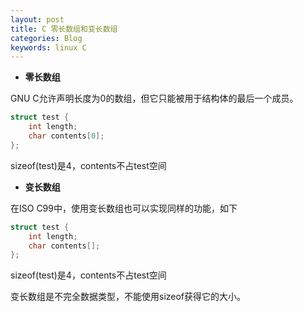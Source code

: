 ```yaml
---
layout: post
title: C 零长数组和变长数组
categories: Blog
keywords: linux C 
---
```




- **零长数组**

GNU C允许声明长度为0的数组，但它只能被用于结构体的最后一个成员。

```c
struct test {
	int length;
	char contents[0];
};
```

sizeof(test)是4，contents不占test空间



- **变长数组**

在ISO C99中，使用变长数组也可以实现同样的功能，如下

```c
struct test {
	int length;
	char contents[];
};
```

sizeof(test)是4，contents不占test空间

变长数组是不完全数据类型，不能使用sizeof获得它的大小。
